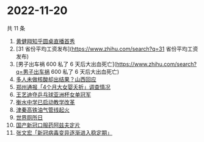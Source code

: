 # 2022-11-20

共 11 条

<!-- BEGIN -->
<!-- 最后更新时间 Sun Nov 20 2022 20:24:26 GMT+0800 (China Standard Time) -->

1. [黄健翔知乎圆桌直播首秀](https://www.zhihu.com/search?q=黄健翔知乎圆桌直播首秀)
1. [31 省份平均工资发布](https://www.zhihu.com/search?q=31 省份平均工资发布)
1. [男子出车祸 600 私了 6 天后大出血死亡](https://www.zhihu.com/search?q=男子出车祸 600 私了 6
   天后大出血死亡)
1. [多人未做核酸却出结果？山西回应](https://www.zhihu.com/search?q=多人未做核酸却出结果？山西回应)
1. [郑州通报「4个月大女婴夭折」调查情况](https://www.zhihu.com/search?q=郑州通报「4个月大女婴夭折」调查情况)
1. [王艺迪夺乒乓球亚洲杯女单冠军](https://www.zhihu.com/search?q=王艺迪夺乒乓球亚洲杯女单冠军)
1. [衡水中学已启动教学改革](https://www.zhihu.com/search?q=衡水中学已启动教学改革)
1. [津秦高铁油气管线起火](https://www.zhihu.com/search?q=津秦高铁油气管线起火)
1. [世界厕所日](https://www.zhihu.com/search?q=世界厕所日)
1. [国产新冠口服药阿兹夫定片](https://www.zhihu.com/search?q=国产新冠口服药阿兹夫定片)
1. [张文宏「新冠病毒变异逐渐进入稳定期」](https://www.zhihu.com/search?q=张文宏「新冠病毒变异逐渐进入稳定期」)

<!-- END -->
